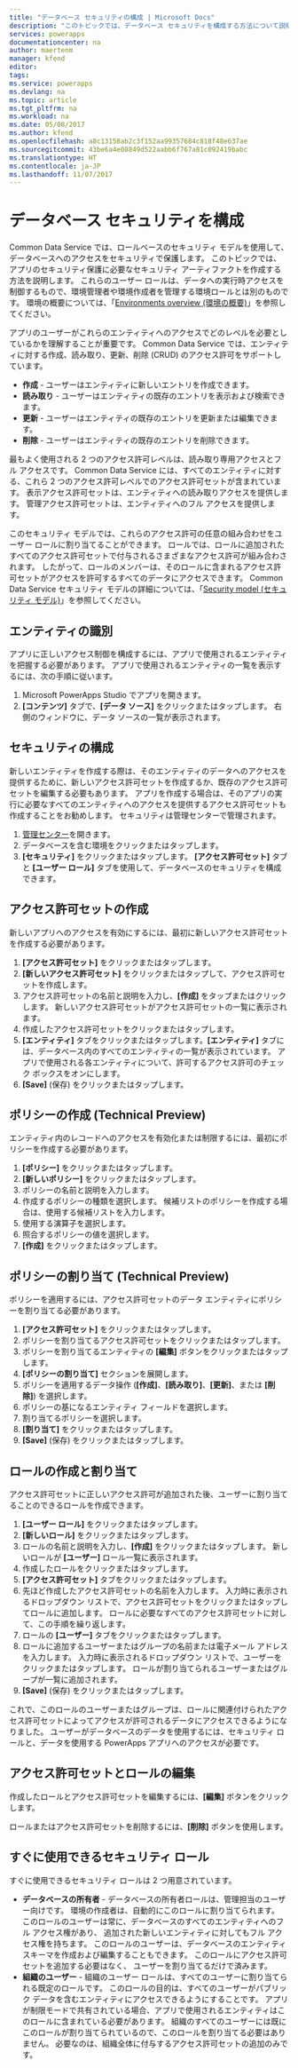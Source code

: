 ```yaml
---
title: "データベース セキュリティの構成 | Microsoft Docs"
description: "このトピックでは、データベース セキュリティを構成する方法について説明します。"
services: powerapps
documentationcenter: na
author: maertenm
manager: kfend
editor: 
tags: 
ms.service: powerapps
ms.devlang: na
ms.topic: article
ms.tgt_pltfrm: na
ms.workload: na
ms.date: 05/08/2017
ms.author: kfend
ms.openlocfilehash: a8c13158ab2c3f152aa99357684c818f48e637ae
ms.sourcegitcommit: 43be6a4e08849d522aabb6f767a81c092419babc
ms.translationtype: HT
ms.contentlocale: ja-JP
ms.lasthandoff: 11/07/2017
---
```

# <a name="configure-database-security"></a>データベース セキュリティを構成
Common Data Service では、ロールベースのセキュリティ モデルを使用して、データベースへのアクセスをセキュリティで保護します。 このトピックでは、アプリのセキュリティ保護に必要なセキュリティ アーティファクトを作成する方法を説明します。 これらのユーザー ロールは、データへの実行時アクセスを制御するもので、環境管理者や環境作成者を管理する環境ロールとは別のものです。 環境の概要については、「[Environments overview (環境の概要)](environments-overview.md)」を参照してください。

アプリのユーザーがこれらのエンティティへのアクセスでどのレベルを必要としているかを理解することが重要です。 Common Data Service では、エンティティに対する作成、読み取り、更新、削除 (CRUD) のアクセス許可をサポートしています。

* **作成** - ユーザーはエンティティに新しいエントリを作成できます。
* **読み取り** - ユーザーはエンティティの既存のエントリを表示および検索できます。
* **更新** - ユーザーはエンティティの既存のエントリを更新または編集できます。
* **削除** - ユーザーはエンティティの既存のエントリを削除できます。

最もよく使用される 2 つのアクセス許可レベルは、読み取り専用アクセスとフル アクセスです。 Common Data Service には、すべてのエンティティに対する、これら 2 つのアクセス許可レベルでのアクセス許可セットが含まれています。 表示アクセス許可セットは、エンティティへの読み取りアクセスを提供します。 管理アクセス許可セットは、エンティティへのフル アクセスを提供します。

このセキュリティ モデルでは、これらのアクセス許可の任意の組み合わせをユーザー ロールに割り当てることができます。 ロールでは、ロールに追加されたすべてのアクセス許可セットで付与されるさまざまなアクセス許可が組み合わされます。 したがって、ロールのメンバーは、そのロールに含まれるアクセス許可セットがアクセスを許可するすべてのデータにアクセスできます。 Common Data Service セキュリティ モデルの詳細については、「[Security model (セキュリティ モデル)](https://docs.microsoft.com/en-us/common-data-service/entity-reference/security-model)」を参照してください。

## <a name="identify-the-entities"></a>エンティティの識別
アプリに正しいアクセス制御を構成するには、アプリで使用されるエンティティを把握する必要があります。 アプリで使用されるエンティティの一覧を表示するには、次の手順に従います。

1. Microsoft PowerApps Studio でアプリを開きます。
2. **[コンテンツ]** タブで、**[データ ソース]** をクリックまたはタップします。 右側のウィンドウに、データ ソースの一覧が表示されます。

## <a name="configure-security"></a>セキュリティの構成
新しいエンティティを作成する際は、そのエンティティのデータへのアクセスを提供するために、新しいアクセス許可セットを作成するか、既存のアクセス許可セットを編集する必要もあります。 アプリを作成する場合は、そのアプリの実行に必要なすべてのエンティティへのアクセスを提供するアクセス許可セットも作成することをお勧めします。 セキュリティは管理センターで管理されます。

1. [管理センター](https://admin.powerapps.com)を開きます。
2. データベースを含む環境をクリックまたはタップします。
3. **[セキュリティ]** をクリックまたはタップします。 **[アクセス許可セット]** タブと **[ユーザー ロール]** タブを使用して、データベースのセキュリティを構成できます。

## <a name="create-a-permission-set"></a>アクセス許可セットの作成
新しいアプリへのアクセスを有効にするには、最初に新しいアクセス許可セットを作成する必要があります。

1. **[アクセス許可セット]** をクリックまたはタップします。
2. **[新しいアクセス許可セット]** をクリックまたはタップして、アクセス許可セットを作成します。
3. アクセス許可セットの名前と説明を入力し、**[作成]** をタップまたはクリックします。 新しいアクセス許可セットがアクセス許可セットの一覧に表示されます。
4. 作成したアクセス許可セットをクリックまたはタップします。
5. **[エンティティ]** タブをクリックまたはタップします。**[エンティティ]** タブには、データベース内のすべてのエンティティの一覧が表示されています。 アプリで使用される各エンティティについて、許可するアクセス許可のチェック ボックスをオンにします。
6. **[Save]** (保存) をクリックまたはタップします。

## <a name="create-a-policy-technical-preview"></a>ポリシーの作成 (Technical Preview)
エンティティ内のレコードへのアクセスを有効化または制限するには、最初にポリシーを作成する必要があります。

1. **[ポリシー]** をクリックまたはタップします。
2. **[新しいポリシー]** をクリックまたはタップします。
3. ポリシーの名前と説明を入力します。
4. 作成するポリシーの種類を選択します。 候補リストのポリシーを作成する場合は、使用する候補リストを入力します。
5. 使用する演算子を選択します。
6. 照合するポリシーの値を選択します。
7. **[作成]** をクリックまたはタップします。

## <a name="assign-a-policy-technical-preview"></a>ポリシーの割り当て (Technical Preview)
ポリシーを適用するには、アクセス許可セットのデータ エンティティにポリシーを割り当てる必要があります。

1. **[アクセス許可セット]** をクリックまたはタップします。
2. ポリシーを割り当てるアクセス許可セットをクリックまたはタップします。
3. ポリシーを割り当てるエンティティの **[編集]** ボタンをクリックまたはタップします。
4. **[ポリシーの割り当て]** セクションを展開します。
5. ポリシーを適用するデータ操作 (**[作成]**、**[読み取り]**、**[更新]**、または **[削除]**) を選択します。
6. ポリシーの基になるエンティティ フィールドを選択します。
7. 割り当てるポリシーを選択します。
8. **[割り当て]** をクリックまたはタップします。
9. **[Save]** (保存) をクリックまたはタップします。

## <a name="create-and-assign-a-role"></a>ロールの作成と割り当て
アクセス許可セットに正しいアクセス許可が追加された後、ユーザーに割り当てることのできるロールを作成できます。

1. **[ユーザー ロール]** をクリックまたはタップします。
2. **[新しいロール]** をクリックまたはタップします。
3. ロールの名前と説明を入力し、**[作成]** をクリックまたはタップします。 新しいロールが **[ユーザー]** ロール一覧に表示されます。
4. 作成したロールをクリックまたはタップします。
5. **[アクセス許可セット]** タブをクリックまたはタップします。
6. 先ほど作成したアクセス許可セットの名前を入力します。 入力時に表示されるドロップダウン リストで、アクセス許可セットをクリックまたはタップしてロールに追加します。 ロールに必要なすべてのアクセス許可セットに対して、この手順を繰り返します。
7. ロールの **[ユーザー]** タブをクリックまたはタップします。
8. ロールに追加するユーザーまたはグループの名前または電子メール アドレスを入力します。 入力時に表示されるドロップダウン リストで、ユーザーをクリックまたはタップします。 ロールが割り当てられるユーザーまたはグループが一覧に追加されます。
9. **[Save]** (保存) をクリックまたはタップします。

これで、このロールのユーザーまたはグループは、ロールに関連付けられたアクセス許可セットによってアクセスが許可されるデータにアクセスできるようになりました。 ユーザーがデータベースのデータを使用するには、セキュリティ ロールと、データを使用する PowerApps アプリへのアクセスが必要です。

## <a name="edit-permission-sets-and-roles"></a>アクセス許可セットとロールの編集
作成したロールとアクセス許可セットを編集するには、**[編集]** ボタンをクリックします。

ロールまたはアクセス許可セットを削除するには、**[削除]** ボタンを使用します。

## <a name="out-of-box-security-roles"></a>すぐに使用できるセキュリティ ロール
すぐに使用できるセキュリティ ロールは 2 つ用意されています。

* **データベースの所有者** - データベースの所有者ロールは、管理担当のユーザー向けです。 環境の作成者は、自動的にこのロールに割り当てられます。 このロールのユーザーは常に、データベースのすべてのエンティティへのフル アクセス権があり、 追加された新しいエンティティに対してもフル アクセス権を持ちます。 このロールのユーザーは、データベースのエンティティ スキーマを作成および編集することもできます。 このロールにアクセス許可セットを追加する必要はなく、 ユーザーを割り当てるだけで済みます。
* **組織のユーザー** - 組織のユーザー ロールは、すべてのユーザーに割り当てられる既定のロールです。 このロールの目的は、すべてのユーザーがパブリック データを含むエンティティにアクセスできるようにすることです。 アプリが制限モードで共有されている場合、アプリで使用されるエンティティはこのロールに含まれている必要があります。 組織のすべてのユーザーには既にこのロールが割り当てられているので、このロールを割り当てる必要はありません。 必要なのは、組織全体に付与するアクセス許可セットの追加のみです。

